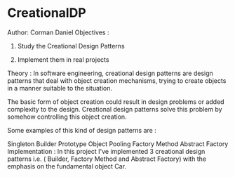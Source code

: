 # CreationalDP
Author: Corman Daniel
Objectives :
1. Study the Creational Design Patterns

2. Implement them in real projects

Theory :
In software engineering, creational design patterns are design patterns that deal with object creation mechanisms, trying to create objects in a manner suitable to the situation.

The basic form of object creation could result in design problems or added complexity to the design. Creational design patterns solve this problem by somehow controlling this object creation.

Some examples of this kind of design patterns are :

Singleton
Builder
Prototype
Object Pooling
Factory Method
Abstract Factory
Implementation :
In this project I've implemented 3 creational design patterns i.e. ( Builder,  Factory Method and Abstract Factory) with the emphasis on the fundamental object Car.
